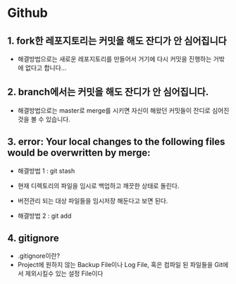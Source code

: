 # Github

## 1. fork한 레포지토리는 커밋을 해도 잔디가 안 심어집니다
- 해결방법으로는 새로운 레포지토리를 만들어서 거기에 다시 커밋을 진행하는 거밖에 없다고 합니다...

## 2. branch에서는 커밋을 해도 잔디가 안 심어집니다.
- 해결방법으로는 master로 merge를 시키면 자신이 해왔던 커밋들이 잔디로 심어진 것을 볼 수 있습니다.

## 3. error: Your local changes to the following files would be overwritten by merge:
- 해결방법 1 : git stash
- 현재 디렉토리의 파일을 임시로 백업하고 깨끗한 상태로 돌린다.
- 버전관리 되는 대상 파일들을 임시저장 해둔다고 보면 된다.

- 해결방법 2 : git add 

## 4. gitignore
- .gitignore이란?
- Project에 원하지 않는 Backup File이나 Log File, 혹은 컴파일 된 파일들을 Git에서 제외시킬수 있는 설정 File이다
